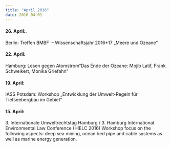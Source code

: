 ```yaml
---
title: "April 2016"
date: 2016-04-01
---
```


#### **26\. April:**.

Berlin: Treffen BMBF  – Wissenschaftsjahr 2016\*17 „Meere und Ozeane“

#### **22\. April:**

Hamburg: Lesen gegen Atomstrom“Das Ende der Ozeane: Mojib Latif, Frank Schweikert, Monika Griefahn“

#### **19\. April:**

IASS Potsdam: Workshop „Entwicklung der Umwelt-Regeln für Tiefseebergbau im Gebiet“

#### **15\. April:**

3\. Internationale Umweltrechtstag Hamburg / 3. Hamburg International Environmental Law Conference (HIELC 2016) Workshop focus on the following aspects: deep sea mining, ocean bed pipe and cable systems as well as marine energy generation.
